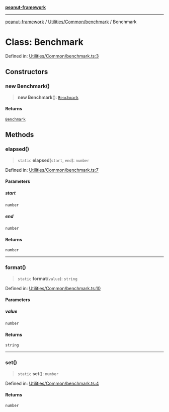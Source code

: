 [**peanut-framework**](../../../../README.md)

***

[peanut-framework](../../../../modules.md) / [Utilities/Common/benchmark](../README.md) / Benchmark

# Class: Benchmark

Defined in: [Utilities/Common/benchmark.ts:3](https://github.com/palmmc/Peanut-Framework/blob/a953dc2db1f7e00237b91b5b1f38f50520700085/PeanutFramework/Utilities/Common/benchmark.ts#L3)

## Constructors

### new Benchmark()

> **new Benchmark**(): [`Benchmark`](Benchmark.md)

#### Returns

[`Benchmark`](Benchmark.md)

## Methods

### elapsed()

> `static` **elapsed**(`start`, `end`): `number`

Defined in: [Utilities/Common/benchmark.ts:7](https://github.com/palmmc/Peanut-Framework/blob/a953dc2db1f7e00237b91b5b1f38f50520700085/PeanutFramework/Utilities/Common/benchmark.ts#L7)

#### Parameters

##### start

`number`

##### end

`number`

#### Returns

`number`

***

### format()

> `static` **format**(`value`): `string`

Defined in: [Utilities/Common/benchmark.ts:10](https://github.com/palmmc/Peanut-Framework/blob/a953dc2db1f7e00237b91b5b1f38f50520700085/PeanutFramework/Utilities/Common/benchmark.ts#L10)

#### Parameters

##### value

`number`

#### Returns

`string`

***

### set()

> `static` **set**(): `number`

Defined in: [Utilities/Common/benchmark.ts:4](https://github.com/palmmc/Peanut-Framework/blob/a953dc2db1f7e00237b91b5b1f38f50520700085/PeanutFramework/Utilities/Common/benchmark.ts#L4)

#### Returns

`number`
